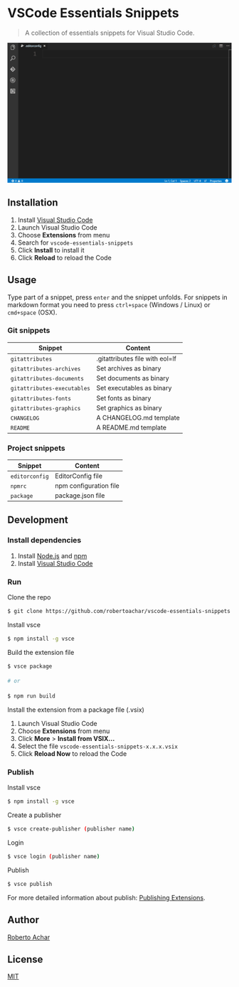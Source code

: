 # VSCode Essentials Snippets

> A collection of essentials snippets for Visual Studio Code.

![Preview](images/preview.gif)

## Installation

1. Install [Visual Studio Code](https://code.visualstudio.com/)
2. Launch Visual Studio Code
3. Choose **Extensions** from menu
4. Search for `vscode-essentials-snippets`
5. Click **Install** to install it
6. Click **Reload** to reload the Code

## Usage

Type part of a snippet, press `enter` and the snippet unfolds. For snippets in markdown format you need to press `ctrl+space` (Windows / Linux) or `cmd+space` (OSX).

### Git snippets
| Snippet | Content |
| ------- | ------- |
| `gitattributes` | .gitattributes file with eol=lf |
| `gitattributes-archives` | Set archives as binary |
| `gitattributes-documents` | Set documents as binary |
| `gitattributes-executables` | Set executables as binary |
| `gitattributes-fonts` | Set fonts as binary |
| `gitattributes-graphics` | Set graphics as binary |
| `CHANGELOG` | A CHANGELOG.md template |
| `README` | A README.md template |

### Project snippets

| Snippet | Content |
| ------- | ------- |
| `editorconfig` | EditorConfig file |
| `npmrc` | npm configuration file |
| `package` | package.json file |

## Development

### Install dependencies

1. Install [Node.js](https://nodejs.org/) and [npm](https://www.npmjs.com/)
2. Install [Visual Studio Code](https://code.visualstudio.com/)

### Run

Clone the repo

```bash
$ git clone https://github.com/robertoachar/vscode-essentials-snippets.git
```

Install vsce

```bash
$ npm install -g vsce
```

Build the extension file

```bash
$ vsce package

# or

$ npm run build
```

Install the extension from a package file (.vsix)

1. Launch Visual Studio Code
2. Choose **Extensions** from menu
3. Click **More** > **Install from VSIX...**
4. Select the file `vscode-essentials-snippets-x.x.x.vsix`
6. Click **Reload Now** to reload the Code

### Publish

Install vsce

```bash
$ npm install -g vsce
```

Create a publisher
```bash
$ vsce create-publisher (publisher name)
```

Login
```bash
$ vsce login (publisher name)
```

Publish
```bash
$ vsce publish
```

For more detailed information about publish: [Publishing Extensions](https://code.visualstudio.com/docs/extensions/publish-extension).

## Author

[Roberto Achar](https://twitter.com/RobertoAchar)

## License

[MIT](https://github.com/robertoachar/vscode-essentials-snippets/blob/master/LICENSE)
